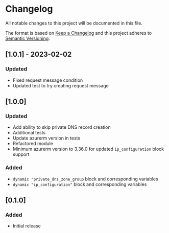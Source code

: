 # Changelog

All notable changes to this project will be documented in this file.

The format is based on [Keep a Changelog](http://keepachangelog.com/en/1.0.0/)
and this project adheres to [Semantic Versioning](http://semver.org/spec/v2.0.0.html).

## [1.0.1] - 2023-02-02

### Updated

- Fixed request message condition
- Updated test to try creating request message

## [1.0.0]

### Updated

- Add ability to skip private DNS record creation
- Additional tests
- Update azurerm version in tests
- Refactored module
- Minimum azurerm version to 3.36.0 for updated `ip_configuration` block support

### Added

- `dynamic "private_dns_zone_group` block and corresponding variables
- `dynamic "ip_configuration"` block and corresponding variables

## [0.1.0]

### Added

- Initial release
